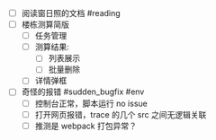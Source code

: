 - [ ] 阅读窗日照的文档 #reading 
- [ ] 楼栋测算简版
	- [ ] 任务管理
	- [ ] 测算结果:
		- [ ] 列表展示
		- [ ] 批量删除
	- [ ] 详情弹框
- [ ] 奇怪的报错 #sudden_bugfix #env 
	- [ ] 控制台正常，脚本运行 no issue
	- [ ] 打开网页报错，trace 的几个 src 之间无逻辑关联
	- [ ] 推测是 webpack 打包异常？